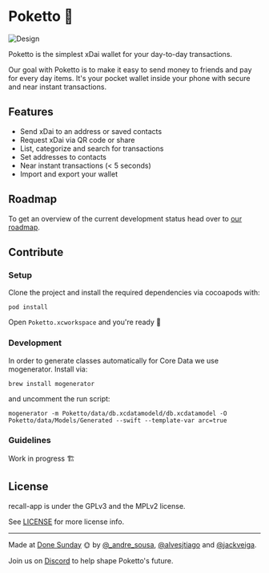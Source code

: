 # Poketto 👛

![Design](https://user-images.githubusercontent.com/407470/56584925-b5dad380-65d4-11e9-87e5-3b9b356a7a4e.png)

Poketto is the simplest xDai wallet for your day-to-day transactions.

Our goal with Poketto is to make it easy to send money to friends and pay for every day items.
It's your pocket wallet inside your phone with secure and near instant transactions.

## Features

- Send xDai to an address or saved contacts
- Request xDai via QR code or share
- List, categorize and search for transactions
- Set addresses to contacts
- Near instant transactions (< 5 seconds)
- Import and export your wallet

## Roadmap

To get an overview of the current development status head over to [our roadmap](https://github.com/pokettocash/poketto-ios/projects/1).

## Contribute

### Setup

Clone the project and install the required dependencies via cocoapods with:

`pod install`

Open `Poketto.xcworkspace` and you're ready 🎉

### Development

In order to generate classes automatically for Core Data we use mogenerator.
Install via:

`brew install mogenerator`

and uncomment the run script:

`mogenerator -m Poketto/data/db.xcdatamodeld/db.xcdatamodel -O Poketto/data/Models/Generated --swift --template-var arc=true`

### Guidelines

Work in progress 🏗

## License

recall-app is under the GPLv3 and the MPLv2 license.

See [LICENSE](https://github.com/pokettocash/poketto-ios/blob/master/LICENSE) for more license info.

---

Made at [Done Sunday](http://donesunday.com/) 🌞 by [@_andre_sousa](https://twitter.com/_andre_sousa), [@alvesjtiago](https://twitter.com/alvesjtiago) and [@jackveiga](https://twitter.com/jackveiga).

Join us on [Discord](https://discord.gg/6SrsfUf) to help shape Poketto's future.
